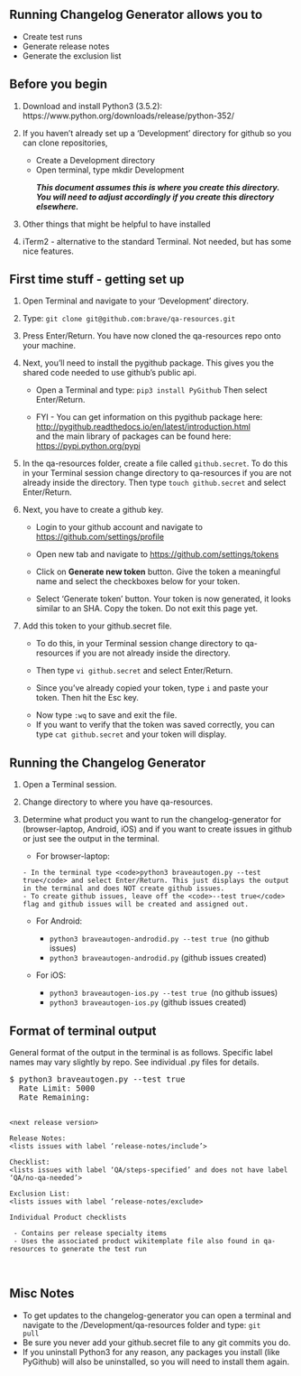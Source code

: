 <h2>Running Changelog Generator allows you to </h2>
<ul>
  <li>Create test runs </li>
  <li>Generate release notes</li>
  <li>Generate the exclusion list</li>
</ul>

<h2>Before you begin</h2>
<ol>
  <li><p>Download and install Python3 (3.5.2): https://www.python.org/downloads/release/python-352/</p></li>
  <li><p>If you haven’t already set up a ‘Development’ directory for github so you can clone repositories, 
    
   - Create a Development directory 
   - Open terminal, type mkdir Development</p></li>
   _**This document assumes this is where you create this directory. You will need to adjust accordingly if you create this directory elsewhere.**_
   <li><p>Other things that might be helpful to have installed</p></li>
   <li><p>iTerm2 - alternative to the standard Terminal. Not needed, but has some nice features.</p></li>
</ol>


<h2>First time stuff - getting set up</h2>
<ol>
  <li><p>Open Terminal and navigate to your ‘Development’ directory.</p></li>
  <li><p>Type: <code>git clone git@github.com:brave/qa-resources.git</code></p></li>
  <li><p>Press Enter/Return. You have now cloned the qa-resources repo onto your machine.</p></li>
  <li><p>Next, you’ll need to install the pygithub package. This gives you the shared code needed to use github’s public api. 
    
   - Open a Terminal and type: `pip3 install PyGithub` Then select Enter/Return.</p>
   - FYI - You can get information on this pygithub package here: http://pygithub.readthedocs.io/en/latest/introduction.html <br />and the main library of packages can be found here: https://pypi.python.org/pypi </p></li>
  <li><p>In the qa-resources folder, create a file called <code>github.secret</code>. To do this in your Terminal session change directory to qa-resources if you are not already inside the directory. Then type <code>touch github.secret</code> and select Enter/Return.</p></li>
  <li><p>Next, you have to create a github key. 
  
   - Login to your github account and navigate to https://github.com/settings/profile</p>
   - Open new tab and navigate to https://github.com/settings/tokens </p>
   - Click on **Generate new token** button. Give the token a meaningful name and select the checkboxes below for your token.</p>
   - Select ‘Generate token’ button. Your token is now generated, it looks similar to an SHA. Copy the token. Do not exit this page yet.</p>
<li><p>Add this token to your github.secret file. 
  
   - To do this, in your Terminal session change directory to qa-resources if you are not already inside the directory. </p>
   - Then type <code>vi github.secret</code> and select Enter/Return.</p>
   - Since you’ve already copied your token, type <code>i</code>  and paste your token. Then hit the Esc key.</p>
   - Now type <code>:wq</code> to save and exit the file.
   - If you want to verify that the token was saved correctly, you can type <code>cat github.secret</code> and your token will display.</p></li>
  </ol>

<h2>Running the Changelog Generator</h2>
<ol>
  <li><p>Open a Terminal session.</p></li>
  <li><p>Change directory to where you have qa-resources.</p></li>
  <li><p>Determine what product you want to run the changelog-generator for (browser-laptop, Android, iOS) and if you want to create issues in github or just see the output in the terminal.
    
   - For browser-laptop:
    
    - In the terminal type <code>python3 braveautogen.py --test true</code> and select Enter/Return. This just displays the output in the terminal and does NOT create github issues. 
    - To create github issues, leave off the <code>--test true</code> flag and github issues will be created and assigned out.

  - For Android:

     - <code>python3 braveautogen-androdid.py --test true </code>(no github issues)
     - <code>python3 braveautogen-androdid.py</code>  (github issues created)
     
   - For iOS:
   
     - <code>python3 braveautogen-ios.py --test true </code>(no github issues)
     - <code>python3 braveautogen-ios.py</code>   (github issues created)
</p></li>
</ol>

<h2> Format of terminal output</h2>
<p>General format of the output in the terminal is as follows. Specific label names may vary slightly by repo. See individual .py files for details.</p>
<pre>
$ python3 braveautogen.py --test true
  Rate Limit: 5000
  Rate Remaining: <some number>
  
    <next release version>
  
    Release Notes:
    <lists issues with label ‘release-notes/include’>

    Checklist:
    <lists issues with label ‘QA/steps-specified’ and does not have label ‘QA/no-qa-needed’>

    Exclusion List:
    <lists issues with label ‘release-notes/exclude>

    Individual Product checklists

     - Contains per release specialty items
     - Uses the associated product wikitemplate file also found in qa-resources to generate the test run
</pre>

<h2> Misc Notes</h2>

  - To get updates to the changelog-generator you can open a terminal and navigate to the /Development/qa-resources folder and type: <code>git pull</code>
  - Be sure you never add your github.secret file to any git commits you do.
  - If you uninstall Python3 for any reason, any packages you install (like PyGithub) will also be uninstalled, so you will need to install them again.

